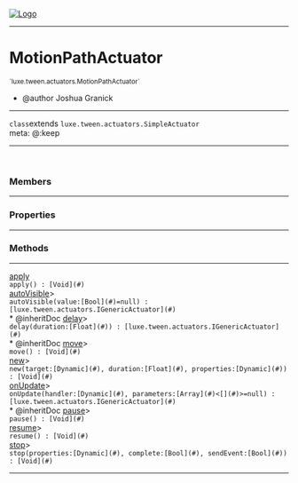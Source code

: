
[![Logo](../../../../images/logo.png)](../../../../api/index.html)

---



<h1>MotionPathActuator</h1>
<small>`luxe.tween.actuators.MotionPathActuator`</small>

* @author Joshua Granick

---

`class`extends <code><span>luxe.tween.actuators.SimpleActuator</span></code>
<span class="meta">
<br/>meta: @:keep
</span>


---


&nbsp;
&nbsp;






<h3>Members</h3> <hr/>



<h3>Properties</h3> <hr/>



<h3>Methods</h3> <hr/><span class="method apipage">
            <a name="apply"><a class="lift" href="#apply">apply</a></a><div class="clear"></div>
            <code class="signature apipage">apply() : [Void](#)</code><br/><span class="small_desc_flat"></span>
        </span>
    <span class="method apipage">
            <a name="autoVisible"><a class="lift" href="#autoVisible">autoVisible</a></a><a title="inherited from luxe.tween.actuators.SimpleActuator" class="tooltip inherited">&gt;</a><div class="clear"></div>
            <code class="signature apipage">autoVisible(value:[Bool](#)<span>=null</span>) : [luxe.tween.actuators.IGenericActuator](#)</code><br/><span class="small_desc_flat">* @inheritDoc</span>
        </span>
    <span class="method apipage">
            <a name="delay"><a class="lift" href="#delay">delay</a></a><a title="inherited from luxe.tween.actuators.SimpleActuator" class="tooltip inherited">&gt;</a><div class="clear"></div>
            <code class="signature apipage">delay(duration:[Float](#)<span></span>) : [luxe.tween.actuators.IGenericActuator](#)</code><br/><span class="small_desc_flat">* @inheritDoc</span>
        </span>
    <span class="method apipage">
            <a name="move"><a class="lift" href="#move">move</a></a><a title="inherited from luxe.tween.actuators.SimpleActuator" class="tooltip inherited">&gt;</a><div class="clear"></div>
            <code class="signature apipage">move() : [Void](#)</code><br/><span class="small_desc_flat"></span>
        </span>
    <span class="method apipage">
            <a name="new"><a class="lift" href="#new">new</a></a><a title="inherited from luxe.tween.actuators.SimpleActuator" class="tooltip inherited">&gt;</a><div class="clear"></div>
            <code class="signature apipage">new(target:[Dynamic](#)<span></span>, duration:[Float](#)<span></span>, properties:[Dynamic](#)<span></span>) : [Void](#)</code><br/><span class="small_desc_flat"></span>
        </span>
    <span class="method apipage">
            <a name="onUpdate"><a class="lift" href="#onUpdate">onUpdate</a></a><a title="inherited from luxe.tween.actuators.SimpleActuator" class="tooltip inherited">&gt;</a><div class="clear"></div>
            <code class="signature apipage">onUpdate(handler:[Dynamic](#)<span></span>, parameters:[Array](#)&lt;[](#)&gt;<span>=null</span>) : [luxe.tween.actuators.IGenericActuator](#)</code><br/><span class="small_desc_flat">* @inheritDoc</span>
        </span>
    <span class="method apipage">
            <a name="pause"><a class="lift" href="#pause">pause</a></a><a title="inherited from luxe.tween.actuators.SimpleActuator" class="tooltip inherited">&gt;</a><div class="clear"></div>
            <code class="signature apipage">pause() : [Void](#)</code><br/><span class="small_desc_flat"></span>
        </span>
    <span class="method apipage">
            <a name="resume"><a class="lift" href="#resume">resume</a></a><a title="inherited from luxe.tween.actuators.SimpleActuator" class="tooltip inherited">&gt;</a><div class="clear"></div>
            <code class="signature apipage">resume() : [Void](#)</code><br/><span class="small_desc_flat"></span>
        </span>
    <span class="method apipage">
            <a name="stop"><a class="lift" href="#stop">stop</a></a><a title="inherited from luxe.tween.actuators.SimpleActuator" class="tooltip inherited">&gt;</a><div class="clear"></div>
            <code class="signature apipage">stop(properties:[Dynamic](#)<span></span>, complete:[Bool](#)<span></span>, sendEvent:[Bool](#)<span></span>) : [Void](#)</code><br/><span class="small_desc_flat"></span>
        </span>
    






---

&nbsp;
&nbsp;
&nbsp;
&nbsp;